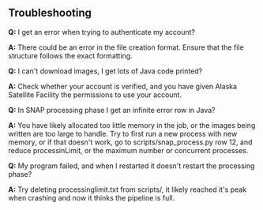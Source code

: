 ## Troubleshooting

**Q:** I get an error when trying to authenticate my account?

**A:** There could be an error in the file creation format. Ensure that the file structure follows the exact formatting.




**Q:** I can't download images, I get lots of Java code printed?

**A:** Check whether your account is verified, and you have given Alaska Satellite Facility the permissions to use your account.




**Q:**  In SNAP processing phase I get an infinite error row in Java?

**A:** You have likely allocated too little memory in the job, or the images being written are too large to handle. Try to first run a new process with new memory, or if that doesn't work, go to scripts/snap_process.py row 12, and reduce processinLimit, or the maximum number or concurrent processes.




**Q:** My program failed, and when I restarted it doesn't restart the processing phase?

**A:** Try deleting processinglimit.txt from scripts/, it likely reached it's peak when crashing and now it thinks the pipeline is full.
